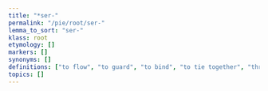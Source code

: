 ```yaml
---
title: "*ser-"
permalink: "/pie/root/ser-"
lemma_to_sort: "ser-"
klass: root
etymology: []
markers: []
synonyms: []
definitions: ["to flow", "to guard", "to bind", "to tie together", "thread", "to take", "to grasp"]
topics: []
---
```

